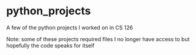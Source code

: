 # python_projects
A few of the python projects I worked on in CS 126

Note: some of these projects required files I no longer have access to but hopefully the code speaks for itself
